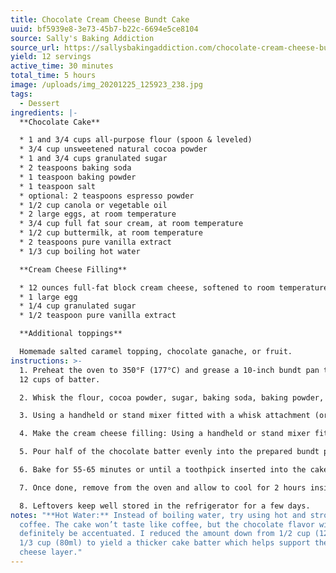 ```yaml
---
title: Chocolate Cream Cheese Bundt Cake
uuid: bf5939e8-3e73-45b7-b22c-6694e5ce8104
source: Sally's Baking Addiction
source_url: https://sallysbakingaddiction.com/chocolate-cream-cheese-bundt-cake
yield: 12 servings
active_time: 30 minutes
total_time: 5 hours
image: /uploads/img_20201225_125923_238.jpg
tags:
  - Dessert
ingredients: |-
  **Chocolate Cake**

  * 1 and 3/4 cups all-purpose flour (spoon & leveled)
  * 3/4 cup unsweetened natural cocoa powder
  * 1 and 3/4 cups granulated sugar
  * 2 teaspoons baking soda
  * 1 teaspoon baking powder
  * 1 teaspoon salt
  * optional: 2 teaspoons espresso powder
  * 1/2 cup canola or vegetable oil
  * 2 large eggs, at room temperature
  * 3/4 cup full fat sour cream, at room temperature
  * 1/2 cup buttermilk, at room temperature
  * 2 teaspoons pure vanilla extract
  * 1/3 cup boiling hot water

  **Cream Cheese Filling**

  * 12 ounces full-fat block cream cheese, softened to room temperature
  * 1 large egg
  * 1/4 cup granulated sugar
  * 1/2 teaspoon pure vanilla extract

  **Additional toppings**

  Homemade salted caramel topping, chocolate ganache, or fruit.
instructions: >-
  1. Preheat the oven to 350°F (177°C) and grease a 10-inch bundt pan that holds
  12 cups of batter.

  2. Whisk the flour, cocoa powder, sugar, baking soda, baking powder, salt, and espresso powder (if using) together in a large bowl. Set aside.

  3. Using a handheld or stand mixer fitted with a whisk attachment (or you can use a whisk) mix the oil, eggs, sour cream, buttermilk, and vanilla together until combined. Pour the wet ingredients into the dry ingredients, add the hot water, and whisk or beat it all until the batter is completely combined. Set aside as you prepare the cream cheese filling.

  4. Make the cream cheese filling: Using a handheld or stand mixer fitted with a paddle or whisk attachment, beat the cream cheese on high speed until no lumps remain. Beat in the remaining ingredients on medium-high speed until combined.

  5. Pour half of the chocolate batter evenly into the prepared bundt pan. Spread all of the cream cheese filling evenly on top. The cream cheese batter is thick, so you’ll have to spoon it on top and do your best to spread it around– avoid it touching the sides of the pan. Pour the remaining chocolate batter evenly on top.

  6. Bake for 55-65 minutes or until a toothpick inserted into the cake comes out clean with just a couple lightly moist crumbs. This is a large, heavy cake so don’t be alarmed if it takes a little longer in your oven.

  7. Once done, remove from the oven and allow to cool for 2 hours inside the pan. Then, invert the slightly cooled bundt cake onto a wire rack or serving dish. Allow cake to cool completely, then refrigerate for 2 hours. Garnish with optional toppings, then slice and serve.

  8. Leftovers keep well stored in the refrigerator for a few days.
notes: "**Hot Water:** Instead of boiling water, try using hot and strong black
  coffee. The cake won’t taste like coffee, but the chocolate flavor will
  definitely be accentuated. I reduced the amount down from 1/2 cup (120ml) to
  1/3 cup (80ml) to yield a thicker cake batter which helps support the cream
  cheese layer."
---
```

